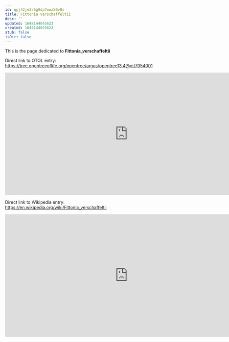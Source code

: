 ```yaml
---
id: qpj42je3r6g9dp7wwz50v8s
title: Fittonia Verschaffeltii
desc: ''
updated: 1648144045623
created: 1648144045623
stub: false
isDir: false
---
```

This is the page dedicated to **Fittonia_verschaffeltii**


Direct link to OTOL entry: https://tree.opentreeoflife.org/opentree/argus/opentree13.4@ott7054001



<html>
    <body>
    <iframe src="https://tree.opentreeoflife.org/opentree/argus/opentree13.4@ott7054001"
    width="800" height="400" frameborder="0" allowfullscreen> </iframe>
    </body>
</html>
    


Direct link to Wikipedia entry: https://en.wikipedia.org/wiki/Fittonia_verschaffeltii



<html>
    <body>
    <iframe src="https://en.wikipedia.org/wiki/Fittonia_verschaffeltii"
    width="800" height="400" frameborder="0" allowfullscreen> </iframe>
    </body>
</html>
    
